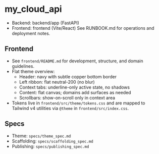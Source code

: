 # my_cloud_api

- Backend: backend/app (FastAPI)
- Frontend: frontend (Vite/React)
See RUNBOOK.md for operations and deployment notes.

## Frontend
- See `frontend/README.md` for development, structure, and domain guidelines.
- Flat theme overview:
  - Header: navy with subtle copper bottom border
  - Left ribbon: flat neutral-200 (no blur)
  - Context tabs: underline-only active state, no shadows
  - Content: flat canvas; domains add surfaces as needed
  - Scrollbars: show-on-scroll only in context area
- Tokens live in `frontend/src/theme/tokens.css` and are mapped to Tailwind v4 utilities via `@theme` in `frontend/src/index.css`.

## Specs
- Theme: `specs/theme_spec.md`
- Scaffolding: `specs/scaffolding_spec.md`
- Publishing: `specs/publishing_spec.md`